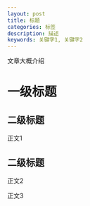 ```yaml
---
layout: post
title: 标题
categories: 标签
description: 描述
keywords: 关键字1, 关键字2
---
```


文章大概介绍

# 一级标题

## 二级标题

正文1

## 二级标题

正文2

正文3